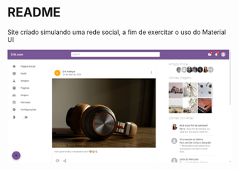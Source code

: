 # README

Site criado simulando uma rede social, a fim de exercitar o uso do Material UI

![Untitled](README/Untitled.png)